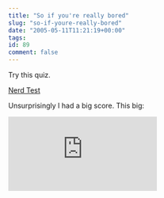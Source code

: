 ```yaml
---
title: "So if you're really bored"
slug: "so-if-youre-really-bored"
date: "2005-05-11T11:21:19+00:00"
tags:
id: 89
comment: false
---
```


<div style="clear:both;"></div>Try this quiz.

[Nerd Test](http://www.nerdtests.com/ft_cg.php)

Unsurprisingly I had a big score. This big:

[
![My computer geek score is greater than 83% of all people in the world! How do you compare? Click here to find out!](http://www.nerdtests.com/images/ft/cg.php?val=5780) ](http://www.nerdtests.com/ft_cg.php?im)
<div style="clear:both; padding-bottom: 0.25em;"></div>
